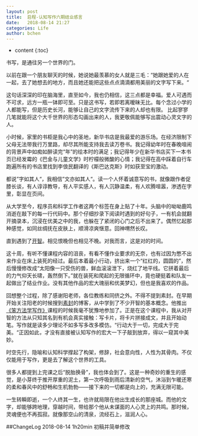 ```yaml
---
layout: post
title:  启程-认知写作六期结业感言
date:   2018-08-14 21:27
categories: Life
author: bchen
---
```


* content
{:toc}

书写，是通往另一个世界的门。

以前在跟一个朋友聊天的时候，她说她最羡慕的女人就是三毛：“她跟她爱的人在一起，去了她想去的地方，而且她还能把这些点点滴滴都用美丽的文字写下来。“




这句话深深的印在脑海里，直至如今，我也仍相信，这三点都是幸福。爱人可遇而不可求，远方一瓶一钵即可至。只是这书写，若即若离暧昧无比。每个念过小学的人都能写，但是历史长河，能够让自己的文字流传下来的人却也有限。
比起寥寥几笔就能将这个大千世界的形态勾画出来的人，我更敬佩能够写出震动心灵文字的人。

小时候，家里的书柜是我心中的圣地，新华书店是我最爱的游乐场。在经济限制下父母无法带我行万里路，却尽其所能支持我去读万卷书。我记得幼年时在春晚喧闹的背景声中如痴如醉读完“年”的绘本时的满足；我记得年少在新华书店买下一本书页已经发霉的《巴金与儿童文学》时柠檬般微酸的心情；我记得在高中踩着自行车跑遍所有的书店里找到李俍民翻译的《斯巴达克斯》时如获至宝的激动。

都说”字如其人“，我相信”文亦如其人“。读一个人怀着诚意写的书，就像跟作者促膝长谈，有人谆谆教导，有人平实感人，有人沉静温柔，有人欢腾喧嚣，渗透在字里，彰显在页间。

从大学至今，程序员和科学工作者这两个标签在身上贴了十年。头脑中的呦呦鹿鸣消逝在敲下的每一行代码中。那个仔细抄录下阅读时遇到的好句子，一有机会就翻开摘录本，沉浸在优美之中的我，也躲在了紧闭的心门之后不出来了。偶然忆起那种感觉，如同丝绸抚在皮肤上，顺滑凉爽惬意。回神喟然长叹。

直到遇到了[开智](https://www.weibo.com/openmindclub)。相见恨晚但也相见不晚。对我而言，这是对的时间。

这十周，有听不懂课程内容的沮丧，有看不懂作业要求的无奈，也有过因为憋不出来作业在床上装死的经过。最后本着最小行动，挤出来一个“红红的，圆圆的”，然后慢慢修改成“太阳像一只受伤的兽，鲜血滚滚泄下，烧红了地平线。它拼着最后的力气仰天长啸，轰然倒下。”就在装死和爬起的无限循环中，竟也硬挺着和队友一起做出了结业作业。没有其他作品的宏大瑰丽和优美梦幻，但也是我喜欢的作品。

回想整个过程，除了感谢阳老师，各位教练和同侪之外。不得不提到素封。在早期开始关注阳老的时候搜到[素封](http://www.cnfeat.com/)的博客，从中学到了不少开智的基本概念。他推出[《笨方法学写作》](http://www.cnfeat.com/blog/2018/12/31/WriteCourse2/)课程的时候我毫不犹豫地参加了。正是在这个课程中，我从对开智的方法从只知其名到有机会真实接触：写卡片，将卡片拼接成文，并且开始动笔。写作就是读多少理论不如多写多改多模仿。“行动大于一切，完成大于完美。“正因如此，才没有直接被认知写作的宏大一下子敲到放弃，得以一窥其中美妙。

时空先行，隐喻和认知科学撑起了构架，修辞，社会意向性，人性为其骨肉。不仅仅能用于写作，更是去了解这个世界的工具。

很多人都提到上完课之后“脱胎换骨”，我也体会到了。这是一种奇妙的重生的感觉，是小芽终于推开厚重的泥土，第一次呼吸到雨后清新的空气，沐浴到乍暖还寒的柔和春风中的舒畅和生机勃勃——接下来的一切都是向上的，充满无限可能。

一生转瞬即逝，一个人终其一生，也许就局限在他出生成长的那座城。而他的文字，却能够跨地理，穿越时间，带给那个他从未谋面的人心灵上的共鸣。那时候，灵魂便也不再孤寂。就像那空山的清泉，流经石上，滋润人心。

##ChangeLog
2018-08-14 1h20min 初稿并简单修改

